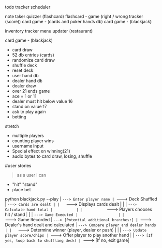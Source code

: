 
todo tracker
scheduler

note taker
quizzer (flashcard)
flashcard - game (right / wrong tracker (score))
card game - (cards and poker hands db)
card game - (blackjack)

inventory tracker
menu updater (restaurant)

card game - (blackjack)
* card draw
* 52 db entries (cards)
* randomize card draw
* shuffle deck
* reset deck
* user hand db
* dealer hand db
* dealer draw
* over 21 ends game
* ace = 1 or 11
* dealer must hit below value 16
* stand on value 17
* ask to play again
* betting

stretch
* multiple players
* counting player wins
* username input
* Special effect on winning(21)
* audio bytes to card draw, losing, shuffle

#user stories
> as a user i can
* "hit" "stand"
* place bet



python blackjack.py --play
|
`---> Enter player name
     |
     `---> Deck Shuffled
          |
          `---> Cards are dealt
               |
               |   `---> Displays cards dealt
               |       |
               |       `---> Calculate hand total
               |           |
               |           `---> Players chooses hit / stand
               |               |
               |               `---> Game Executed
               |                   |
               |                   `---> Game Recorded
               |
               `---> [Potential additional branches:]
                     |
                     `---> Dealer's hand dealt and calculated
                          |
                          `---> Compare player and dealer hands
                               |
                               |   `---> Determine winner (player, dealer or push)
                               |       |
                               |       `---> Update player score/chips
                               |
                               `---> Offer player to play another hand
                                    |
                                    |   `---> [If yes, loop back to shuffling deck]
                                    |
                                    `---> [If no, exit game]